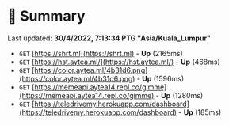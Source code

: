 # 📖 Summary
Last updated: **30/4/2022, 7:13:34 PTG "Asia/Kuala_Lumpur"**

- `GET` [https://shrt.ml](https://shrt.ml) - **Up** (2165ms)
- `GET` [https://hst.aytea.ml/](https://hst.aytea.ml/) - **Up** (468ms)
- `GET` [https://color.aytea.ml/4b31d6.png](https://color.aytea.ml/4b31d6.png) - **Up** (1596ms)
- `GET` [https://memeapi.aytea14.repl.co/gimme](https://memeapi.aytea14.repl.co/gimme) - **Up** (1280ms)
- `GET` [https://teledrivemy.herokuapp.com/dashboard](https://teledrivemy.herokuapp.com/dashboard) - **Up** (185ms)
